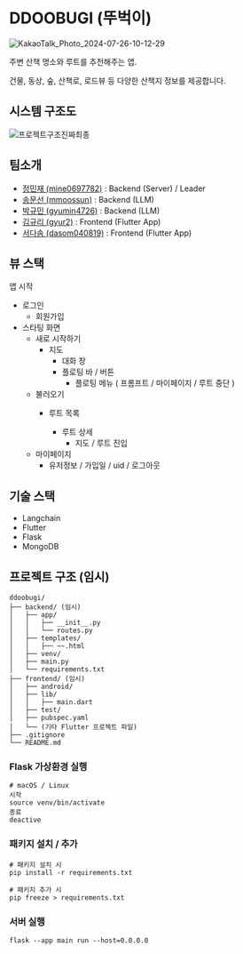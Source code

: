 # DDOOBUGI (뚜벅이)


![KakaoTalk_Photo_2024-07-26-10-12-29](https://github.com/user-attachments/assets/0600a169-b405-4660-9e01-79efa93bb5e0)



주변 산책 명소와 루트를 추천해주는 앱.

건물, 동상, 숲, 산책로, 로드뷰 등 다양한 산책지 정보를 제공합니다.

## 시스템 구조도

![프로젝트구조진짜최종](https://github.com/user-attachments/assets/6387e161-b4f7-4201-a042-adbcd85ac085)



## 팀소개

* [정민재 (mine0697782)](https://github.com/mine0697782) : Backend (Server) / Leader
* [송문선 (mmoossun)](https://github.com/mmoossun) : Backend (LLM)
* [박규민 (gyumin4726)](https://github.com/gyumin4726) : Backend (LLM)
* [김규리 (gyur2)](https://github.com/gyur2) : Frontend (Flutter App)
* [서다솜 (dasom040819)](https://github.com/dasom040819) : Frontend (Flutter App)

## 뷰 스택

앱 시작

* 로그인
  * 회원가입
* 스타팅 화면
  * 새로 시작하기
    * 지도
      * 대화 창
      * 플로팅 바 / 버튼
        * 플로팅 메뉴 ( 프롬프트 / 마이페이지 / 루트 중단 )
  * 불러오기
    * 루트 목록

      * 루트 상세
        * 지도 / 루트 진입
  * 마이페이지
    * 유저정보 / 가입일 / uid / 로그아웃

## 기술 스택

* Langchain
* Flutter
* Flask
* MongoDB

## 프로젝트 구조 (임시)

```
ddoobugi/
├── backend/ (임시)
│   ├── app/
│   │   ├── __init__.py
│   │   └── routes.py
│   ├── templates/
│   │   ├── ~~.html
│   ├── venv/
│   ├── main.py
│   └── requirements.txt
├── frontend/ (임시)
│   ├── android/
│   ├── lib/
│   │   ├── main.dart
│   ├── test/
│   ├── pubspec.yaml
│   └── (기타 Flutter 프로젝트 파일)
├── .gitignore
└── README.md
```



### Flask 가상환경 실행

```
# macOS / Linux
시작
source venv/bin/activate
종료
deactive
```

### 패키지 설치 / 추가

```
# 패키지 설치 시
pip install -r requirements.txt

# 패키지 추가 시
pip freeze > requirements.txt
```

### 서버 실행

```
flask --app main run --host=0.0.0.0
```
